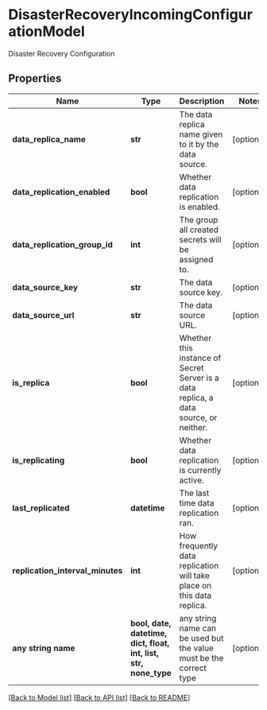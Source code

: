 # DisasterRecoveryIncomingConfigurationModel

Disaster Recovery Configuration

## Properties
Name | Type | Description | Notes
------------ | ------------- | ------------- | -------------
**data_replica_name** | **str** | The data replica name given to it by the data source. | [optional] 
**data_replication_enabled** | **bool** | Whether data replication is enabled. | [optional] 
**data_replication_group_id** | **int** | The group all created secrets will be assigned to. | [optional] 
**data_source_key** | **str** | The data source key. | [optional] 
**data_source_url** | **str** | The data source URL. | [optional] 
**is_replica** | **bool** | Whether this instance of Secret Server is a data replica, a data source, or neither. | [optional] 
**is_replicating** | **bool** | Whether data replication is currently active. | [optional] 
**last_replicated** | **datetime** | The last time data replication ran. | [optional] 
**replication_interval_minutes** | **int** | How frequently data replication will take place on this data replica. | [optional] 
**any string name** | **bool, date, datetime, dict, float, int, list, str, none_type** | any string name can be used but the value must be the correct type | [optional]

[[Back to Model list]](../README.md#documentation-for-models) [[Back to API list]](../README.md#documentation-for-api-endpoints) [[Back to README]](../README.md)


